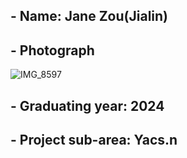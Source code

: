 
## -  Name: Jane Zou(Jialin)
## - Photograph
![IMG_8597](https://user-images.githubusercontent.com/75590646/170726820-ce56a6df-2875-429e-8fd2-d849fb498e64.JPG)

## - Graduating year: 2024
## - Project sub-area: Yacs.n

